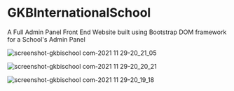 # GKBInternationalSchool
A Full Admin Panel Front End Website built using Bootstrap DOM framework for a School's Admin Panel

![screenshot-gkbischool com-2021 11 29-20_21_05](https://user-images.githubusercontent.com/25121899/143889671-23b6bb8b-4d03-4df6-bd1e-2b5aaa85cf7f.png)

![screenshot-gkbischool com-2021 11 29-20_20_21](https://user-images.githubusercontent.com/25121899/143889935-b5dd1462-515a-4395-8d3c-c485e70fe188.png)

![screenshot-gkbischool com-2021 11 29-20_19_18](https://user-images.githubusercontent.com/25121899/143889806-00a11a9a-de1c-48ce-bb1b-fa90e31e76d7.png)

